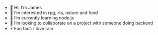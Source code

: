 - 👋 Hi, I’m James
- 👀 I’m interested in rpg, rts, nature and food
- 🌱 I’m currently learning node.js
- 💞️ I’m looking to collaborate on a project with someone doing backend
- ⚡ Fun fact: I love rain

<!---
BaldorMagic/BaldorMagic is a ✨ special ✨ repository because its `README.md` (this file) appears on your GitHub profile.
You can click the Preview link to take a look at your changes.
--->
